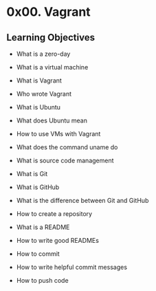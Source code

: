 # 0x00. Vagrant

## Learning Objectives

- What is a zero-day

- What is a virtual machine

- What is Vagrant

- Who wrote Vagrant

- What is Ubuntu

- What does Ubuntu mean

- How to use VMs with Vagrant

- What does the command uname do

- What is source code management

- What is Git

- What is GitHub

- What is the difference between Git and GitHub

- How to create a repository

- What is a README

- How to write good READMEs

- How to commit

- How to write helpful commit messages

- How to push code
